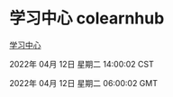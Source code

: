 # 学习中心 colearnhub
[学习中心](http://59.174.26.18:56308/colearnhub/)

2022年 04月 12日 星期二 14:00:02 CST

2022年 04月 12日 星期二 06:00:02 GMT
